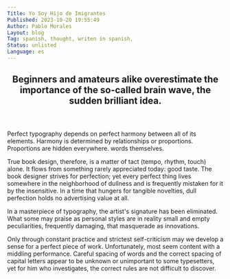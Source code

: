 ```yaml
---
Title: Yo Soy Hijo de Imigrantes
Published: 2023-10-20 19:55:49
Author: Pablo Morales
Layout: blog
Tag: spanish, thought, writen in spanish,  
Status: unlisted
Language: es
---
```

<div class="cf pa3 mw9 center">
    <header class="fl w-100 w-50-l pa3-m pa4-l mb3 mb5-l">
      <h2 class="lh-title f3 b mt0">
        Beginners and amateurs alike overestimate the importance of the
        so-called brain wave, the sudden brilliant idea.
      </h2>
    </header>
    <section class="fl w-100">
      <div class="fl w-100 w-50-m w-25-l pa3-m pa4-l">
        <p class="f4 lh-copy measure">
          Perfect typography depends on perfect harmony between all of its elements. 
          Harmony is determined by relationships
          or proportions. Proportions are hidden everywhere. words themselves. 
        </p>
      </div>
      <div class="fl w-100 w-50-m w-25-l pa3-m pa4-l">
        <p class="f4 lh-copy measure">
          True book design, therefore, is a matter of tact (tempo, rhythm,
          touch) alone. It flows from something rarely appreciated today:
          good taste. The book designer strives for perfection; yet every
          perfect thing lives somewhere in the neighborhood of dullness and
          is frequently mistaken for it by the insensitive. In a time that
          hungers for tangible novelties, dull perfection holds no
          advertising value at all. 
        </p>
      </div>
      <div class="fl w-100 w-50-m w-25-l pa3-m pa4-l">
        <p class="f4 lh-copy measure">
          In a masterpiece of typography, the artist's signature has been
          eliminated. What some may praise as personal styles are in reality
          small and empty peculiarities, frequently damaging, that masquerade
          as innovations. 
        </p>
      </div>
      <div class="fl w-100 w-50-m w-25-l pa3-m pa4-l">
        <p class="f4 lh-copy measure">
          Only through constant practice and strictest self-criticism may we
          develop a sense for a perfect piece of work. Unfortunately, most
          seem content with a middling performance. Careful spacing of words
          and the correct spacing of capital letters appear to be unknown or
          unimportant to some typesetters, yet for him who investigates, the
          correct rules are not difficult to discover.
        </p>
      </div>
    </section>
    </div>
